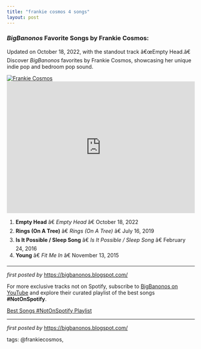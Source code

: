 ```yaml
---
title: "frankie cosmos 4 songs"
layout: post
---
```

<h3><em>BigBanonos</em> Favorite Songs by Frankie Cosmos:</h3> <p>Updated on October 18, 2022, with the standout track â€œEmpty Head.â€ Discover <em>BigBanonos</em> favorites by Frankie Cosmos, showcasing her unique indie pop and bedroom pop sound.</p> <!--Image-->
<div class="separator"> <a href="https://magazine-resources.tidal.com/uploads/2016/04/FrankieCosmos_1200.jpg" > <img alt="Frankie Cosmos" src="https://magazine-resources.tidal.com/uploads/2016/04/FrankieCosmos_1200.jpg" /> </a>
</div> <!--Spotify Playlist Embed-->
<iframe allow="autoplay; clipboard-write; encrypted-media; fullscreen; picture-in-picture" allowfullscreen="" frameborder="0" height="352" loading="lazy" src="https://open.spotify.com/embed/playlist/6jylkp0P8j7YSWkxtKPlnh?utm_source=generator" width="100%"></iframe> <!--Song Listings-->
<ol> <li><strong>Empty Head</strong> â€ <em>Empty Head</em> â€ October 18, 2022</li> <li><strong>Rings (On A Tree)</strong> â€ <em>Rings (On A Tree)</em> â€ July 16, 2019</li> <li><strong>Is It Possible / Sleep Song</strong> â€ <em>Is It Possible / Sleep Song</em> â€ February 24, 2016</li> <li><strong>Young</strong> â€ <em>Fit Me In</em> â€ November 13, 2015</li></ol> <hr /> <p><em>first posted by</em> <a href="https://bigbanonos.blogspot.com/" rel="noopener" target="_new">https://bigbanonos.blogspot.com/</a></p>


<!--Subscribe and Playlist Links-->
<div>
    <p>For more exclusive tracks not on Spotify, subscribe to <a href="https://www.youtube.com/@BigBanonos" target="_blank">BigBanonos on YouTube</a> and explore their curated playlist of the best songs <strong>#NotOnSpotify</strong>.</p>
    <p><a href="https://www.youtube.com/playlist?list=PLtuNtuTatqI0kFahUCbtbfenC_ET5O_tr" target="_blank">Best Songs #NotOnSpotify Playlist<br /></a></p></div>

<hr />

<p><em>first posted by</em> <a href="https://bigbanonos.blogspot.com/" rel="noopener" target="_new">https://bigbanonos.blogspot.com/</a></p>

<p>tags: @frankiecosmos,</p>
